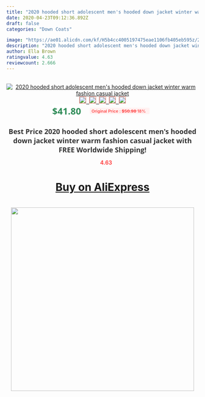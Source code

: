 ```yaml
---
title: "2020 hooded short adolescent men's hooded down jacket winter warm fashion casual jacket"
date: 2020-04-23T09:12:36.892Z
draft: false
categories: "Down Coats"

image: "https://ae01.alicdn.com/kf/H5b4cc4005197475eae1106fb405eb595z/2020-hooded-short-adolescent-men-s-hooded-down-jacket-winter-warm-fashion-casual-jacket.jpg"
description: "2020 hooded short adolescent men's hooded down jacket winter warm fashion casual jacket"
author: Ella Brown
ratingvalue: 4.63
reviewcount: 2.666
---
```

<br>
<div style="text-align: center;">
<a href="https://s.click.aliexpress.com/e/_98FSQp" target="_blank" rel="nofollow noopener noreferrer"><img alt="2020 hooded short adolescent men's hooded down jacket winter warm fashion casual jacket" class="magnifier-image" src="https://ae01.alicdn.com/kf/H5b4cc4005197475eae1106fb405eb595z/2020-hooded-short-adolescent-men-s-hooded-down-jacket-winter-warm-fashion-casual-jacket.jpg_640x640.jpg">
<br>
<img style="border:1px solid salmon" src="https://ae01.alicdn.com/kf/H5b4cc4005197475eae1106fb405eb595z/2020-hooded-short-adolescent-men-s-hooded-down-jacket-winter-warm-fashion-casual-jacket.jpg_120x120.jpg">&nbsp;&nbsp;<img style="border:1px solid salmon" src="https://ae01.alicdn.com/kf/Hb76ccbae7ce642668086a59528463556g/2020-hooded-short-adolescent-men-s-hooded-down-jacket-winter-warm-fashion-casual-jacket.jpg_120x120.jpg">&nbsp;&nbsp;<img style="border:1px solid salmon" src="https://ae01.alicdn.com/kf/He3a0a4dd34e945d6a639660dbda69157j/2020-hooded-short-adolescent-men-s-hooded-down-jacket-winter-warm-fashion-casual-jacket.jpg_120x120.jpg">&nbsp;&nbsp;<img style="border:1px solid salmon" src="https://ae01.alicdn.com/kf/Hd6e94ddfc142442dab726b31749f4b005/2020-hooded-short-adolescent-men-s-hooded-down-jacket-winter-warm-fashion-casual-jacket.jpg_120x120.jpg">&nbsp;&nbsp;<img style="border:1px solid salmon" src="https://ae01.alicdn.com/kf/Hd27cb3cf4b7a4c43b706f9316f8d0a2cq/2020-hooded-short-adolescent-men-s-hooded-down-jacket-winter-warm-fashion-casual-jacket.jpg_120x120.jpg"></a></div><br0>
<div style="text-align: center;"><span style="background-color: white; border: 0px; box-sizing: border-box; color: seagreen; display: inline-block; font-family: &quot;open sans&quot; , &quot;arial&quot; , &quot;helvetica&quot; , sans-serif , &quot;heiti&quot;; font-size: 24px; font-stretch: inherit; font-weight: 700; line-height: inherit; margin: 0px 10px 0px 0px; padding: 0px; vertical-align: middle;">$41.80 </span>
<span style="background: rgb(255 , 241 , 241); border-radius: 3px; border: 0px; box-sizing: border-box; color: #ff4747; display: inline-block; font-family: inherit; font-size: 12px; font-stretch: inherit; font-style: inherit; font-variant: inherit; font-weight: 600; line-height: inherit; margin: 0px; padding: 2px 5px; transform: scale(0.9); vertical-align: middle;">Original Price : <b style="text-decoration: line-through;">$50.98 </b> 18%&nbsp;&nbsp;</span></div>
<h1 style="color: #333333; display: inline-block; font-family: &quot;open sans&quot; , &quot;arial&quot; , &quot;helvetica&quot; , sans-serif , &quot;heiti&quot;; font-size: 18px; font-stretch: inherit; font-weight: 700; text-align: center;">Best Price 2020 hooded short adolescent men's hooded down jacket winter warm fashion casual jacket with FREE Worldwide Shipping!</h1>
<div style="color: #ff4747; text-align: center;">
<img src="https://4.bp.blogspot.com/-M0ZcTcb-5uY/XleCXlxnR4I/AAAAAAAAAEc/OrjgMkXV1oMQFaCRZj5HQwOCBcu3w1FegCPcBGAYYCw/s1600/star.png" style="height: 15px;">&nbsp;<b>4.63</b></div>
<div class="button_cont" align="center"><a class="buynow_a" href="https://s.click.aliexpress.com/e/_98FSQp" target="_blank" rel="nofollow noopener noreferrer"><H1>Buy on AliExpress</H1></a></div><br>
<div class="separator" style="clear: both; text-align: center;">
<img src="https://lh3.googleusercontent.com/-pTy5HemUv9M/XlePHvY0dAI/AAAAAAAAAE4/0nX5iRUoIWY8eMW9Dpxeirr157OZliDIgCLcBGAsYHQ/s1600/badge.gif" width="480">
</div>
